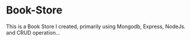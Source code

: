 # Book-Store
This is a Book Store I created, primarily using Mongodb, Express, NodeJs. and CRUD operation...
